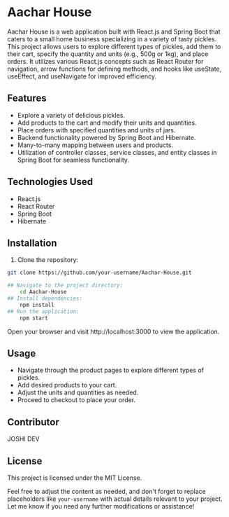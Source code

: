 # Aachar House

Aachar House is a web application built with React.js and Spring Boot that caters to a small home business specializing in a variety of tasty pickles. This project allows users to explore different types of pickles, add them to their cart, specify the quantity and units (e.g., 500g or 1kg), and place orders. It utilizes various React.js concepts such as React Router for navigation, arrow functions for defining methods, and hooks like useState, useEffect, and useNavigate for improved efficiency.

## Features

- Explore a variety of delicious pickles.
- Add products to the cart and modify their units and quantities.
- Place orders with specified quantities and units of jars.
- Backend functionality powered by Spring Boot and Hibernate.
- Many-to-many mapping between users and products.
- Utilization of controller classes, service classes, and entity classes in Spring Boot for seamless functionality.

## Technologies Used

- React.js
- React Router
- Spring Boot
- Hibernate

## Installation

1. Clone the repository:

```bash
git clone https://github.com/your-username/Aachar-House.git

## Navigate to the project directory:
    cd Aachar-House
## Install dependencies:
    npm install
## Run the application:
    npm start
```
Open your browser and visit http://localhost:3000 to view the application.


## Usage

- Navigate through the product pages to explore different types of pickles.
- Add desired products to your cart.
- Adjust the units and quantities as needed.
- Proceed to checkout to place your order.


## Contributor
  JOSHI DEV


  
## License
This project is licensed under the MIT License.

Feel free to adjust the content as needed, and don't forget to replace placeholders like `your-username` with actual details relevant to your project. Let me know if you need any further modifications or assistance!
